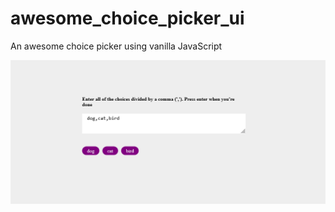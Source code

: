 # awesome_choice_picker_ui
An awesome choice picker using vanilla JavaScript

![awesome choice picker ui](https://raw.githubusercontent.com/abdosahsah/awesome_choice_picker_ui/main/Choice-Picker-UI-Capture.png)
